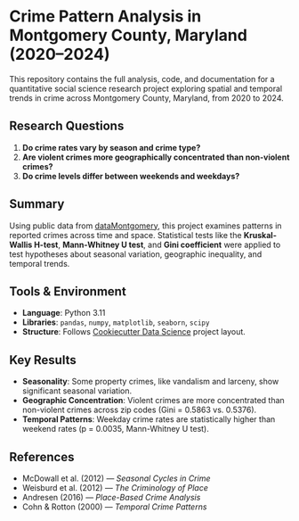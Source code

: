 # Crime Pattern Analysis in Montgomery County, Maryland (2020–2024)

This repository contains the full analysis, code, and documentation for a quantitative social science research project exploring spatial and temporal trends in crime across Montgomery County, Maryland, from 2020 to 2024.

##  Research Questions

1. **Do crime rates vary by season and crime type?**
2. **Are violent crimes more geographically concentrated than non-violent crimes?**
3. **Do crime levels differ between weekends and weekdays?**

##  Summary

Using public data from [dataMontgomery](https://data.montgomerycountymd.gov), this project examines patterns in reported crimes across time and space. Statistical tests like the **Kruskal-Wallis H-test**, **Mann-Whitney U test**, and **Gini coefficient** were applied to test hypotheses about seasonal variation, geographic inequality, and temporal trends.

##  Tools & Environment

- **Language**: Python 3.11  
- **Libraries**: `pandas`, `numpy`, `matplotlib`, `seaborn`, `scipy`  
- **Structure**: Follows [Cookiecutter Data Science](https://drivendata.github.io/cookiecutter-data-science/) project layout.


##  Key Results

- **Seasonality**: Some property crimes, like vandalism and larceny, show significant seasonal variation.
- **Geographic Concentration**: Violent crimes are more concentrated than non-violent crimes across zip codes (Gini = 0.5863 vs. 0.5376).
- **Temporal Patterns**: Weekday crime rates are statistically higher than weekend rates (p = 0.0035, Mann-Whitney U test).

##  References

- McDowall et al. (2012) — *Seasonal Cycles in Crime*
- Weisburd et al. (2012) — *The Criminology of Place*
- Andresen (2016) — *Place-Based Crime Analysis*
- Cohn & Rotton (2000) — *Temporal Crime Patterns*





